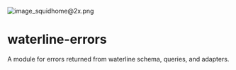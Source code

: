 ![image_squidhome@2x.png](http://i.imgur.com/RIvu9.png)

# waterline-errors

A module for errors returned from waterline schema, queries, and adapters.